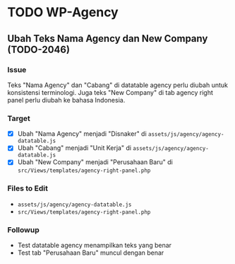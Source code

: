 # TODO WP-Agency

## Ubah Teks Nama Agency dan New Company (TODO-2046)

### Issue
Teks "Nama Agency" dan "Cabang" di datatable agency perlu diubah untuk konsistensi terminologi.
Juga teks "New Company" di tab agency right panel perlu diubah ke bahasa Indonesia.

### Target
- [x] Ubah "Nama Agency" menjadi "Disnaker" di `assets/js/agency/agency-datatable.js`
- [x] Ubah "Cabang" menjadi "Unit Kerja" di `assets/js/agency/agency-datatable.js`
- [x] Ubah "New Company" menjadi "Perusahaan Baru" di `src/Views/templates/agency-right-panel.php`

### Files to Edit
- `assets/js/agency/agency-datatable.js`
- `src/Views/templates/agency-right-panel.php`

### Followup
- Test datatable agency menampilkan teks yang benar
- Test tab "Perusahaan Baru" muncul dengan benar
